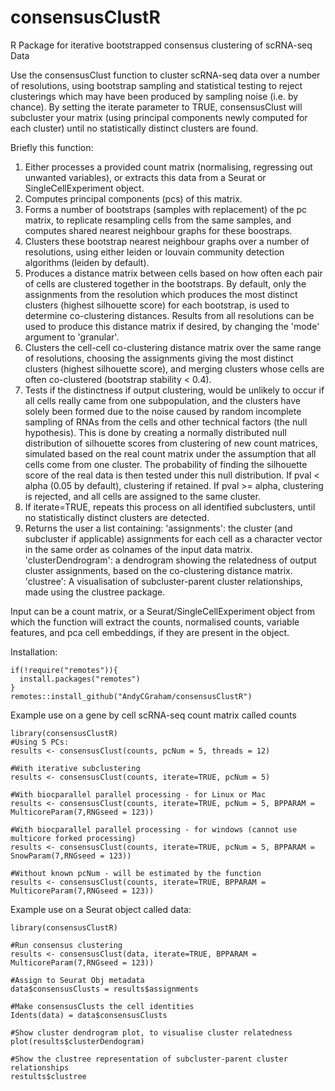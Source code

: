 # consensusClustR
R Package for iterative bootstrapped consensus clustering of scRNA-seq Data

Use the consensusClust function to cluster scRNA-seq data over a number of resolutions, using bootstrap sampling and statistical testing to reject clusterings which may have been produced by sampling noise (i.e. by chance). By setting the iterate parameter to TRUE, consensusClust will subcluster your matrix (using principal components newly computed for each cluster) until no statistically distinct clusters are found.

Briefly this function:
1) Either processes a provided count matrix (normalising, regressing out unwanted variables), or extracts this data from a Seurat or SingleCellExperiment object.
2) Computes principal components (pcs) of this matrix.
3) Forms a number of bootstraps (samples with replacement) of the pc matrix, to replicate resampling cells from the same samples, and computes shared nearest neighbour graphs for these boostraps.
4) Clusters these bootstrap nearest neighbour graphs over a number of resolutions, using either leiden or louvain community detection algorithms (leiden by default). 
5) Produces a distance matrix between cells based on how often each pair of cells are clustered together in the bootstraps. By default, only the assignments from the resolution which produces the most distinct clusters (highest silhouette score) for each bootstrap, is used to determine co-clustering distances. Results from all resolutions can be used to produce this distance matrix if desired, by changing the 'mode' argument to 'granular'. 
6) Clusters the cell-cell co-clustering distance matrix over the same range of resolutions, choosing the assignments giving the most distinct clusters (highest silhouette score), and merging clusters whose cells are often co-clustered (bootstrap stability < 0.4).
7) Tests if the distinctness if output clustering, would be unlikely to occur if all cells really came from one subpopulation, and the clusters have solely been formed due to the noise caused by random incomplete sampling of RNAs from the cells and other technical factors (the null hypothesis). This is done by creating a normally distributed null distribution of silhouette scores from clustering of new count matrices, simulated based on the real count matrix under the assumption that all cells come from one cluster. The probability of finding the silhouette score of the real data is then tested under this null distribution. If pval < alpha (0.05 by default), clustering if retained. If pval >= alpha, clustering is rejected, and all cells are assigned to the same cluster.
8) If iterate=TRUE, repeats this process on all identified subclusters, until no statistically distinct clusters are detected. 
9) Returns the user a list containing:
'assignments': the cluster (and subcluster if applicable) assignments for each cell as a character vector in the same order as colnames of the input data matrix.
'clusterDendrogram': a dendrogram showing the relatedness of output cluster assignments, based on the co-clustering distance matrix.
'clustree': A visualisation of subcluster-parent cluster relationships, made using the clustree package.

Input can be a count matrix, or a Seurat/SingleCellExperiment object from which the function will extract the counts, normalised counts, variable features, and pca cell embeddings, if they are present in the object.

Installation:
```
if(!require("remotes")){
  install.packages("remotes")
}
remotes::install_github("AndyCGraham/consensusClustR")
```
  
Example use on a gene by cell scRNA-seq count matrix called counts
```
library(consensusClustR)
#Using 5 PCs:
results <- consensusClust(counts, pcNum = 5, threads = 12)

#With iterative subclustering
results <- consensusClust(counts, iterate=TRUE, pcNum = 5)

#With biocparallel parallel processing - for Linux or Mac
results <- consensusClust(counts, iterate=TRUE, pcNum = 5, BPPARAM = MulticoreParam(7,RNGseed = 123))

#With biocparallel parallel processing - for windows (cannot use multicore forked processing)
results <- consensusClust(counts, iterate=TRUE, pcNum = 5, BPPARAM = SnowParam(7,RNGseed = 123))

#Without known pcNum - will be estimated by the function
results <- consensusClust(counts, iterate=TRUE, BPPARAM = MulticoreParam(7,RNGseed = 123))
```
  
Example use on a Seurat object called data:
```
library(consensusClustR)

#Run consensus clustering
results <- consensusClust(data, iterate=TRUE, BPPARAM = MulticoreParam(7,RNGseed = 123))

#Assign to Seurat Obj metadata
data$consensusClusts = results$assignments

#Make consensusClusts the cell identities
Idents(data) = data$consensusClusts

#Show cluster dendrogram plot, to visualise cluster relatedness
plot(results$clusterDendogram)

#Show the clustree representation of subcluster-parent cluster relationships
restults$clustree
```
